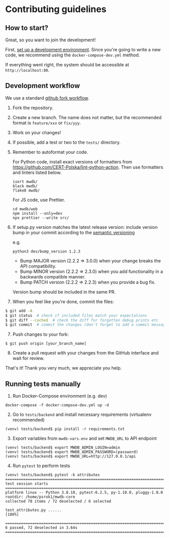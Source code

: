 # Contributing guidelines

## How to start?

Great, so you want to join the development!

First, [set up a development environment](INSTALL.md).
Since you're going to write a new code, we recommend using the `docker-compose-dev.yml` method.

If everything went right, the system should be accessible at `http://localhost:80`.

## Development workflow

We use a standard [github fork workflow](
https://gist.github.com/Chaser324/ce0505fbed06b947d962).

1. Fork the repository.

2. Create a new branch. The name does not matter, but the recommended format
  is `feature/xxx` or `fix/yyy`.

3. Work on your changes!

4. If possible, add a test or two to the `tests/` directory.

5. Remember to autoformat your code. 
   
   For Python code, install exact versions of formatters from https://github.com/CERT-Polska/lint-python-action.
   Then use formatters and linters listed below.
   ```
   isort mwdb/
   black mwdb/
   flake8 mwdb/
   ```
   
   For JS code, use Prettier.
   ```
   cd mwdb/web
   npm install --only=dev
   npx prettier --write src/
   ```

6. If setup.py version matches the latest release version: 
   include version bump in your commit according to the [semantic versioning](https://semver.org)
   
   e.g.
   ```
   python3 dev/bump_version 1.2.3
   ```
   
   - Bump MAJOR version (2.2.2 => 3.0.0) when your change breaks the API compatibility.
   - Bump MINOR version (2.2.2 => 2.3.0) when you add functionality in a backwards compatible manner.
   - Bump PATCH version (2.2.2 => 2.2.3) when you provide a bug fix.
   
   Version bump should be included in the same PR.

7. When you feel like you're done, commit the files:

```bash
$ git add -A
$ git status  # check if included files match your expectations
$ git diff --cached  # check the diff for forgotten debug prints etc
$ git commit  # commit the changes (don't forget to add a commit message)
```

7. Push changes to your fork:

```
$ git push origin [your_branch_name]
```

8. Create a pull request with your changes from the GitHub interface and
   wait for review.

That's it! Thank you very much, we appreciate you help.

## Running tests manually

1. Run Docker-Compose environment (e.g. dev)

```
docker-compose -f docker-compose-dev.yml up -d
```

2. Go to `tests/backend` and install necessary requirements (virtualenv recommended)

```
(venv) tests/backend$ pip install -r requirements.txt 
```

3. Export variables from `mwdb-vars.env` and set `MWDB_URL` to API endpoint

```
(venv) tests/backend$ export MWDB_ADMIN_LOGIN=admin
(venv) tests/backend$ export MWDB_ADMIN_PASSWORD=(password)
(venv) tests/backend$ export MWDB_URL=http://127.0.0.1/api
```

4. Run `pytest` to perform tests

```
(venv) tests/backend$ pytest -k attributes
========================================================================================================= test session starts ==========================================================================================================
platform linux -- Python 3.8.10, pytest-6.2.5, py-1.10.0, pluggy-1.0.0
rootdir: /home/psrok1/mwdb-core
collected 78 items / 72 deselected / 6 selected                                                                                                                                                                                        

test_attributes.py ......                                                                                                                                                                                                        [100%]

=================================================================================================== 6 passed, 72 deselected in 3.64s ===================================================================================================
```
